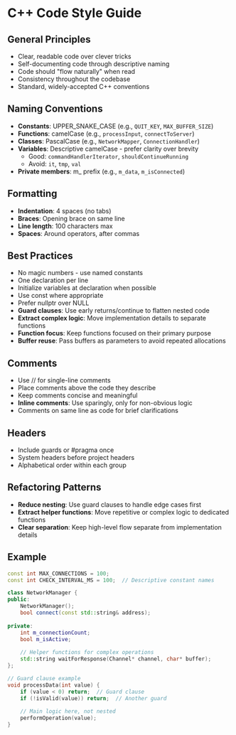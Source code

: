 # C++ Code Style Guide

## General Principles
- Clear, readable code over clever tricks
- Self-documenting code through descriptive naming
- Code should "flow naturally" when read
- Consistency throughout the codebase
- Standard, widely-accepted C++ conventions

## Naming Conventions
- **Constants**: UPPER_SNAKE_CASE (e.g., `QUIT_KEY`, `MAX_BUFFER_SIZE`)
- **Functions**: camelCase (e.g., `processInput`, `connectToServer`)
- **Classes**: PascalCase (e.g., `NetworkMapper`, `ConnectionHandler`)
- **Variables**: Descriptive camelCase - prefer clarity over brevity
  - Good: `commandHandlerIterator`, `shouldContinueRunning`
  - Avoid: `it`, `tmp`, `val`
- **Private members**: m_ prefix (e.g., `m_data`, `m_isConnected`)

## Formatting
- **Indentation**: 4 spaces (no tabs)
- **Braces**: Opening brace on same line
- **Line length**: 100 characters max
- **Spaces**: Around operators, after commas

## Best Practices
- No magic numbers - use named constants
- One declaration per line
- Initialize variables at declaration when possible
- Use const where appropriate
- Prefer nullptr over NULL
- **Guard clauses**: Use early returns/continue to flatten nested code
- **Extract complex logic**: Move implementation details to separate functions
- **Function focus**: Keep functions focused on their primary purpose
- **Buffer reuse**: Pass buffers as parameters to avoid repeated allocations

## Comments
- Use // for single-line comments
- Place comments above the code they describe
- Keep comments concise and meaningful
- **Inline comments**: Use sparingly, only for non-obvious logic
- Comments on same line as code for brief clarifications

## Headers
- Include guards or #pragma once
- System headers before project headers
- Alphabetical order within each group

## Refactoring Patterns
- **Reduce nesting**: Use guard clauses to handle edge cases first
- **Extract helper functions**: Move repetitive or complex logic to dedicated functions
- **Clear separation**: Keep high-level flow separate from implementation details

## Example
```cpp
const int MAX_CONNECTIONS = 100;
const int CHECK_INTERVAL_MS = 100;  // Descriptive constant names

class NetworkManager {
public:
    NetworkManager();
    bool connect(const std::string& address);
    
private:
    int m_connectionCount;
    bool m_isActive;
    
    // Helper functions for complex operations
    std::string waitForResponse(Channel* channel, char* buffer);
};

// Guard clause example
void processData(int value) {
    if (value < 0) return;  // Guard clause
    if (!isValid(value)) return;  // Another guard
    
    // Main logic here, not nested
    performOperation(value);
}
```